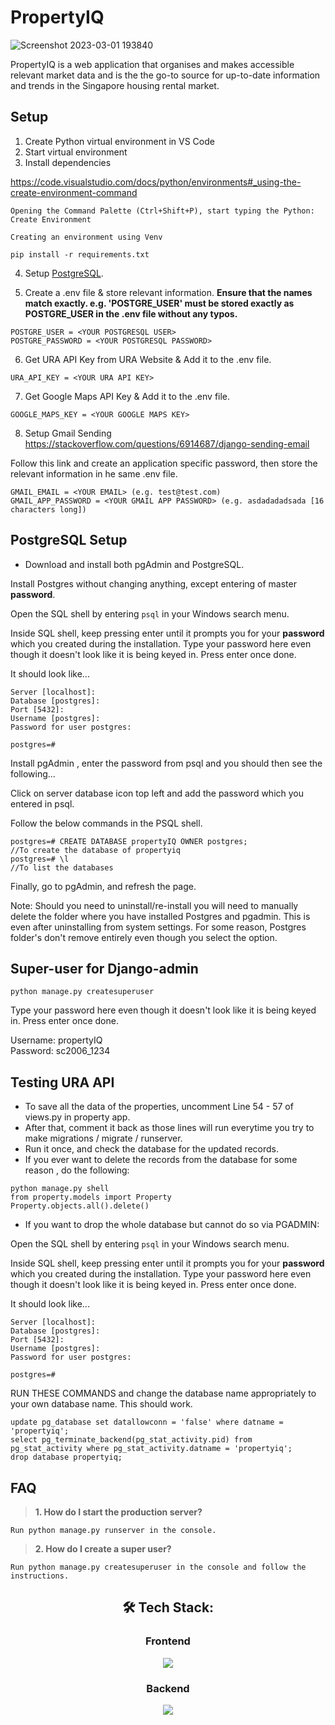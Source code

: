 # PropertyIQ
![Screenshot 2023-03-01 193840](https://user-images.githubusercontent.com/95838788/222974513-96d5ad6a-55ca-4d5b-b0d1-1ba060eaee57.png)

PropertyIQ is a web application that organises and makes accessible relevant market data and is the the go-to source for up-to-date information and trends in the Singapore housing rental market.

## Setup

1) Create Python virtual environment in VS Code 
2) Start virtual environment
3) Install dependencies 

https://code.visualstudio.com/docs/python/environments#_using-the-create-environment-command
```
Opening the Command Palette (Ctrl+Shift+P), start typing the Python: Create Environment 

Creating an environment using Venv

pip install -r requirements.txt
```

4) Setup [PostgreSQL](#postgresql-setup).

5) Create a .env file & store relevant information. <strong>Ensure that the names match exactly. e.g. 'POSTGRE_USER' must be stored exactly as POSTGRE_USER in the .env file without any typos. </strong>
```
POSTGRE_USER = <YOUR POSTGRESQL USER>
POSTGRE_PASSWORD = <YOUR POSTGRESQL PASSWORD>
```

6) Get URA API Key from URA Website & Add it to the .env file.
```
URA_API_KEY = <YOUR URA API KEY>
```

7) Get Google Maps API Key & Add it to the .env file.
```
GOOGLE_MAPS_KEY = <YOUR GOOGLE MAPS KEY>
```

8) Setup Gmail Sending
https://stackoverflow.com/questions/6914687/django-sending-email

Follow this link and create an application specific password, then store the relevant information in he same .env file.
```
GMAIL_EMAIL = <YOUR EMAIL> (e.g. test@test.com)
GMAIL_APP_PASSWORD = <YOUR GMAIL APP PASSWORD> (e.g. asdadadadsada [16 characters long])
```

## PostgreSQL Setup

- Download and install both pgAdmin and PostgreSQL.

Install Postgres without changing anything, except entering of master **password**.

Open the SQL shell by entering ```psql``` in your Windows search menu.

Inside SQL shell, keep pressing enter until it prompts you for your **password** which you created during the installation. Type your password here even though it doesn't look like it is being keyed in. Press enter once done.

It should look like...
```
Server [localhost]:
Database [postgres]:
Port [5432]:
Username [postgres]:
Password for user postgres:

postgres=# 
```

Install pgAdmin , enter the password from psql and you should then see the following...

Click on server database icon top left and add the password which you entered in psql.

Follow the below commands in the PSQL shell.
```
postgres=# CREATE DATABASE propertyIQ OWNER postgres;
//To create the database of propertyiq
postgres=# \l 
//To list the databases 
```
Finally, go to pgAdmin, and refresh the page.

Note: Should you need to uninstall/re-install you will need to manually delete the folder where you have installed Postgres and pgadmin. This is even after uninstalling from system settings. For some reason, Postgres folder's don't remove entirely even though you select the option.

## Super-user for Django-admin
```python manage.py createsuperuser```

Type your password here even though it doesn't look like it is being keyed in. Press enter once done.

Username: propertyIQ    
Password: sc2006_1234

## Testing URA API 
- To save all the data of the properties, uncomment Line 54 - 57 of views.py in property app. 
- After that, comment it back as those lines will run everytime you try to make migrations / migrate / runserver.
- Run it once, and check the database for the updated records.
- If you ever want to delete the records from the database for some reason , do the following:

```
python manage.py shell
from property.models import Property
Property.objects.all().delete()
```

- If you want to drop the whole database but cannot do so via PGADMIN:

Open the SQL shell by entering ```psql``` in your Windows search menu.

Inside SQL shell, keep pressing enter until it prompts you for your **password** which you created during the installation. Type your password here even though it doesn't look like it is being keyed in. Press enter once done.

It should look like...
```
Server [localhost]:
Database [postgres]:
Port [5432]:
Username [postgres]:
Password for user postgres:

postgres=# 
```

RUN THESE COMMANDS and change the database name appropriately to your own database name. This should work.
```
update pg_database set datallowconn = 'false' where datname = 'propertyiq';
select pg_terminate_backend(pg_stat_activity.pid) from pg_stat_activity where pg_stat_activity.datname = 'propertyiq';
drop database propertyiq;
```

## FAQ
> <strong>1. How do I start the production server?</strong>
```
Run python manage.py runserver in the console.
```

> <strong>2. How do I create a super user?</strong>
```
Run python manage.py createsuperuser in the console and follow the instructions.
```

<h2 align="center"> 🛠 Tech Stack:</h2>

<div align="center">
  <h3>Frontend</h3>
  <p>
    <a href="https://skillicons.dev">
      <img src="https://skillicons.dev/icons?i=html,css,js,bootstrap,django" />
    </a>
  </p>
  <h3>Backend</h3>
  <p>
    <a href="https://skillicons.dev">
      <img src="https://skillicons.dev/icons?i=django,postgresql,py" />
    </a>
  </p>
  <br />
</div>
